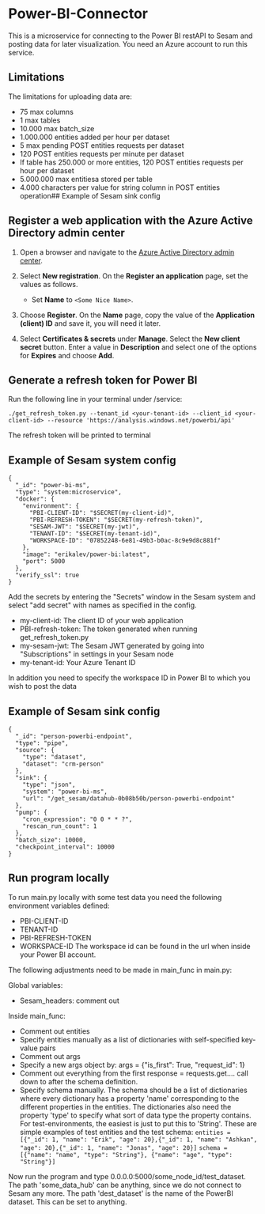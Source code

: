 # Power-BI-Connector

This is a microservice for connecting to the Power BI restAPI to Sesam and posting data for later visualization.
You need an Azure account to run this service.

## Limitations
The limitations for uploading data are:
 * 75 max columns
 * 1 max tables
 * 10.000 max batch_size
 * 1.000.000 entities added per hour per dataset
 * 5 max pending POST entities requests per dataset
 * 120 POST entities requests per minute per dataset
 * If table has 250.000 or more entities, 120 POST entities requests per hour per dataset
 * 5.000.000 max entitiesa stored per table
 * 4.000 characters per value for string column in POST entities operation## Example of Sesam sink config

## Register a web application with the Azure Active Directory admin center

1. Open a browser and navigate to the [Azure Active Directory admin center](https://aad.portal.azure.com).

2. Select **New registration**. On the **Register an application** page, set the values as follows.

    - Set **Name** to `<Some Nice Name>`.

3. Choose **Register**. On the **Name** page, copy the value of the **Application (client) ID** and save it, you will need it later.

4. Select **Certificates & secrets** under **Manage**. Select the **New client secret** button. Enter a value in **Description** and select one of the options for **Expires** and choose **Add**.

## Generate a refresh token for Power BI
Run the following line in your terminal under /service:
```
./get_refresh_token.py --tenant_id <your-tenant-id> --client_id <your-client-id> --resource 'https://analysis.windows.net/powerbi/api' 
```
The refresh token will be printed to terminal

## Example of Sesam system config
```
{
  "_id": "power-bi-ms",
  "type": "system:microservice",
  "docker": {
    "environment": {
      "PBI-CLIENT-ID": "$SECRET(my-client-id)",
      "PBI-REFRESH-TOKEN": "$SECRET(my-refresh-token)",
      "SESAM-JWT": "$SECRET(my-jwt)",
      "TENANT-ID": "$SECRET(my-tenant-id)",
      "WORKSPACE-ID": "07852248-6e81-49b3-b0ac-8c9e9d8c881f"
    },
    "image": "erikalev/power-bi:latest",
    "port": 5000
  },
  "verify_ssl": true
}
```
Add the secrets by entering the "Secrets" window in the Sesam system and select "add secret" with names as specified in the config. 
 * my-client-id: The client ID of your web application
 * PBI-refresh-token: The token generated when running get_refresh_token.py
 * my-sesam-jwt: The Sesam JWT generated by going into "Subscriptions" in settings in your Sesam node
 * my-tenant-id: Your Azure Tenant ID

In addition you need to specify the workspace ID in Power BI to which you wish to post the data

## Example of Sesam sink config
```
{
  "_id": "person-powerbi-endpoint",
  "type": "pipe",
  "source": {
    "type": "dataset",
    "dataset": "crm-person"
  },
  "sink": {
    "type": "json",
    "system": "power-bi-ms",
    "url": "/get_sesam/datahub-0b08b50b/person-powerbi-endpoint"
  },
  "pump": {
    "cron_expression": "0 0 * * ?",
    "rescan_run_count": 1
  },
  "batch_size": 10000,
  "checkpoint_interval": 10000
}
```
## Run program locally
To run main.py locally with some test data you need the following environment variables defined:
 * PBI-CLIENT-ID
 * TENANT-ID
 * PBI-REFRESH-TOKEN
 * WORKSPACE-ID
 The workspace id can be found in the url when inside your Power BI account.

The following adjustments need to be made in main_func in main.py:

Global variables:
 * Sesam_headers: comment out

Inside main_func:
 * Comment out entities
 * Specify entities manually as a list of dictionaries with self-specified key-value pairs
 * Comment out args
 * Specify a new args object by: args = {"is_first": True, "request_id": 1}
 * Comment out everything from the first response = requests.get.... call down to after the schema definition.
 * Specify schema manually. The schema should be a list of dictionaries where every dictionary has a property 'name' corresponding to the different properties in the entities. The dictionaries also need the property 'type' to specify what sort of data type the property contains. For test-environments, the easiest is just to put this to 'String'.
These are simple examples of test entities and the test schema:
```entities = [{"_id": 1, "name": "Erik", "age": 20},{"_id": 1, "name": "Ashkan", "age": 20},{"_id": 1, "name": "Jonas", "age": 20}]```
```schema = [{"name": "name", "type": "String"}, {"name": "age", "type": "String"}]``` 

Now run the program and type 0.0.0.0:5000/some_node_id/test_dataset.
The path 'some_data_hub' can be anything, since we do not connect to Sesam any more.
The path 'dest_dataset' is the name of the PowerBI dataset. This can be set to anything.